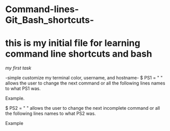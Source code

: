 # Command-lines-Git_Bash_shortcuts-
# this is my initial file for learning command line shortcuts and bash #

*my first task*

-simple customize my terminal color, username, and hostname-
$ PS1 = " "  allows the user to change the next command or all the following lines names to what PS1 was.

Example.

$ PS2 = " "  allows the user to change the next incomplete command or all the following lines names to what PS2 was.

Example
